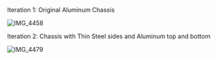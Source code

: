 Iteration 1: Original Aluminum Chassis

![IMG_4458](https://github.com/user-attachments/assets/0f7e92b5-a0a4-46e4-b622-d0b43746029b)

Iteration 2: Chassis with Thin Steel sides and Aluminum top and bottom

![IMG_4479](https://github.com/user-attachments/assets/87c41d93-12bf-4e64-95a9-c1d4ca7d8b2c)



